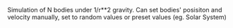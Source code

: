 Simulation of N bodies under 1/r**2 gravity.
Can set bodies' posisiton and velocity manually, set to random values or preset values (eg. Solar System)
